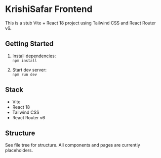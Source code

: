 # KrishiSafar Frontend

This is a stub Vite + React 18 project using Tailwind CSS and React Router v6.

## Getting Started

1. Install dependencies:  
   `npm install`

2. Start dev server:  
   `npm run dev`

## Stack

- Vite
- React 18
- Tailwind CSS
- React Router v6

## Structure

See file tree for structure. All components and pages are currently placeholders.